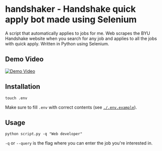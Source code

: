 # handshaker - Handshake quick apply bot made using Selenium

A script that automatically applies to jobs for me. Web scrapes the BYU Handshake website when you search for any job and applies to all the jobs with quick apply. Written in Python using Selenium.

## Demo Video

[![Demo Video](https://img.youtube.com/vi/34GiNbJ4ECc/0.jpg)](https://youtu.be/34GiNbJ4ECc)

## Installation

```
touch .env
```

Make sure to fill `.env` with correct contents (see [`./.env.example`](`/bot.py`)).

## Usage

```
python script.py -q "Web developer"
```

`-q` or `--query` is the flag where you can enter the job you're interested in.
